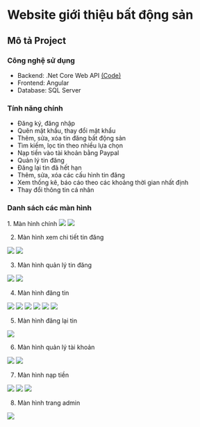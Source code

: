 # Website giới thiệu bất động sản
<a name="top"><a>

## Mô tả Project <a name="project"></a>

### Công nghệ sử dụng <a name="use"></a>

- Backend: .Net Core Web API       <a href = "https://github.com/pthanhphong1502/Real_estate">(Code)</a>
- Frontend: Angular
- Database: SQL Server

### Tính năng chính <a name="main-feature"></a>
- Đăng ký, đăng nhập
- Quên mật khẩu, thay đổi mật khẩu
- Thêm, sửa, xóa tin đăng bất động sản
- Tìm kiếm, lọc tin theo nhiều lựa chọn
- Nạp tiền vào tài khoản bằng Paypal
- Quản lý tin đăng
- Đăng lại tin đã hết hạn
- Thêm, sửa, xóa các cấu hình tin đăng
- Xem thống kê, báo cáo theo các khoảng thời gian nhất định
- Thay đổi thông tin cá nhân

### Danh sách các màn hình <a name="screen"></a>
<p>
  1. Màn hình chính
  
  <img src="https://raw.githubusercontent.com/pthanhphong1502/Image/main/Real_Estate/Ban_main.PNG" />
  <img src="https://raw.githubusercontent.com/pthanhphong1502/Image/main/Real_Estate/Chothue_Main.PNG" />

  2. Màn hình xem chi tiết tin đăng

  <img src="https://raw.githubusercontent.com/pthanhphong1502/Image/main/Real_Estate/Chitiet1.PNG" />
  <img src="https://raw.githubusercontent.com/pthanhphong1502/Image/main/Real_Estate/Chitiet2.PNG" />
  
  3. Màn hình quản lý tin đăng

  <img src="https://raw.githubusercontent.com/pthanhphong1502/Image/main/Real_Estate/Quanlytin_All.PNG" />
  <img src="https://raw.githubusercontent.com/pthanhphong1502/Image/main/Real_Estate/Quanlytin_Hethan.PNG" />

  4. Màn hình đăng tin

  <img src="https://raw.githubusercontent.com/pthanhphong1502/Image/main/Real_Estate/Dangtin1.PNG" />
  <img src="https://raw.githubusercontent.com/pthanhphong1502/Image/main/Real_Estate/Dangtin2.PNG" />
  <img src="https://raw.githubusercontent.com/pthanhphong1502/Image/main/Real_Estate/Dangtin3.PNG" />
  <img src="https://raw.githubusercontent.com/pthanhphong1502/Image/main/Real_Estate/Dangtin4.PNG" />
  <img src="https://raw.githubusercontent.com/pthanhphong1502/Image/main/Real_Estate/Dangtin5.PNG" />
  <img src="https://raw.githubusercontent.com/pthanhphong1502/Image/main/Real_Estate/Dangtin6.PNG" />

  5. Màn hình đăng lại tin

  <img src="https://raw.githubusercontent.com/pthanhphong1502/Image/main/Real_Estate/Danglai.PNG" />

  6. Màn hình quản lý tài khoản

  <img src="https://raw.githubusercontent.com/pthanhphong1502/Image/main/Real_Estate/Quanlytaikhoan.PNG" />
  <img src="https://raw.githubusercontent.com/pthanhphong1502/Image/main/Real_Estate/Doimk.PNG" />

  7. Màn hình nạp tiền

  <img src="https://raw.githubusercontent.com/pthanhphong1502/Image/main/Real_Estate/Naptien.PNG" />
  <img src="https://raw.githubusercontent.com/pthanhphong1502/Image/main/Real_Estate/Thanhtoan.PNG" />
  <img src="https://raw.githubusercontent.com/pthanhphong1502/Image/main/Real_Estate/Thanhtoanthanhcong.PNG" />

  8. Màn hình trang admin

  <img src="https://raw.githubusercontent.com/pthanhphong1502/Image/main/Real_Estate/Dashboard.PNG" />
  
</p>






